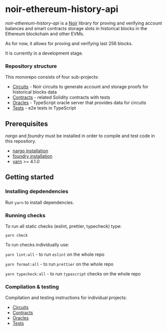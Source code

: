 # noir-ethereum-history-api

_noir-ethereum-history-api_ is a [Noir](https://noir-lang.org) library for proving and verifying  account balances and smart contracts storage slots in historical blocks in the Ethereum blockchain and other EVMs. 

As for now, it allows for proving and verifying last 256 blocks.

It is currently in a development stage.

### Repository structure
This monorepo consists of four sub-projects:
* [Circuits](ethereum_history_api/circuits/lib/) - Noir circuits to generate account and storage proofs for historical blocks data
* [Contracts](ethereum_history_api/contracts/) - related Solidity contracts with tests
* [Oracles](ethereum_history_api/oracles/) - TypeScript oracle server that provides data for circuits
* [Tests](ethereum_history_api/tests/) - e2e tests in TypeScript

## Prerequisites

_nargo_ and _foundry_ must be installed in order to compile and test code in this repository. 

* [nargo installation](https://noir-lang.org/docs/getting_started/installation/)
* [foundry installation](https://book.getfoundry.sh/getting-started/installation)
* [yarn](https://yarnpkg.com) >= 4.1.0


## Getting started

### Installing depdendencies

Run `yarn` to install dependencies.

### Running checks

To run all static checks (eslint, prettier, typecheck) type:
```
yarn check
```

To run checks individually use:

`yarn lint:all` - to run `eslint` on the whole repo

`yarn format:all` - to run `prettier` on the whole repo

`yarn typecheck:all` - to run `typescript` checks on the whole repo


### Compilation & testing

Compilation and testing instructions for individual projects:
* [Circuits](ethereum_history_api/circuits/lib/README.md#compilation)
* [Contracts](ethereum_history_api/contracts/README.md#build) 
* [Oracles](ethereum_history_api/oracles/README.md)
* [Tests](ethereum_history_api/tests/README.md)


